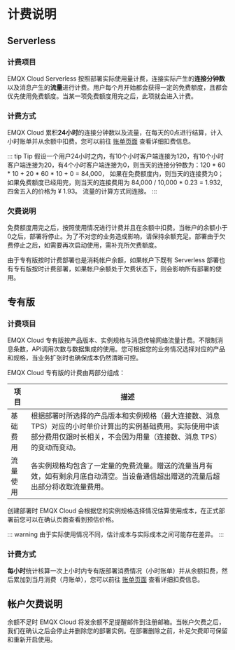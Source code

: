 
# 计费说明


## Serverless

### 计费项目

EMQX Cloud Serverless 按照部署实际使用量计费，连接实际产生的**连接分钟数**以及消息产生的**流量**进行计费。用户每个月开始都会获得一定的免费额度，且都会优先使用免费额度。当某一项免费额度用完之后，此项就会进入计费。


### 计费方式
EMQX Cloud 累积**24小时**的连接分钟数以及流量，在每天的0点进行结算，计入小时账单并从余额中扣费。您可以前往 [账单页面](<https://cloud.emqx.com/console/billing/overview>) 查看详细扣费信息。

::: tip Tip
假设一个用户24小时之内，有10个小时客户端连接为120，有10个小时客户端连接为20，有4个小时客户端连接为0，则当天的连接分钟数为：120 * 60 * 10 + 20 * 60 * 10 + 0 = 84,000， 如果在免费额度内，则当天的连接费为0；如果免费额度已经用完，则当天的连接费用为 84,000 / 10,000 * 0.23 = 1.932, 四舍五入的价格为 ¥ 1.93。
流量的计算方式同连接。
:::


### 欠费说明
免费额度用完之后，按照使用情况进行计费并且在余额中扣费。当帐户的余额小于0之后，部署将停止。为了不对您的业务造成影响，请保持余额充足。部署由于欠费停止之后，如需要再次启动使用，需补充所欠费额度。

由于专有版按时计费部署也是消耗帐户余额，如果帐户下既有 Serverless 部署也有专有版按时计费部署，如果帐户余额处于欠费状态下，则会影响所有部署的使用。


## 专有版


### 计费项目

EMQX Cloud 专有版按产品版本、实例规格与消息传输网络流量计费。不限制消息条数，API调用次数与数据集成的使用。您可根据您的业务情况选择对应的产品和规格，当业务扩张时也确保成本仍然清晰可控。

EMQX Cloud 专有版的计费由两部分组成：

| 项目     | 描述                                                         |
| -------- | ------------------------------------------------------------ |
| 基础费用 | 根据部署时所选择的产品版本和实例规格（最大连接数、消息 TPS）对应的小时单价计算出的实例基础费用。实际使用中该部分费用仅跟时长相关，不会因为用量（连接数、消息 TPS）的变动而变动。 |
| 流量使用 | 各实例规格均包含了一定量的免费流量。赠送的流量当月有效，如有剩余月底自动清空。当设备通信超出赠送的流量后超出部分将收取流量费用。 |

创建部署时 EMQX Cloud 会根据您的实例规格选择情况估算使用成本，在正式部署前您可以在确认页面查看到预估价格。

::: warning
由于实际使用情况不同，估计成本与实际成本之间可能存在差异。
:::


### 计费方式

**每小时**统计核算一次上小时内专有版部署消费情况（小时账单）并从余额扣费，然后累加到当月消费（月账单），您可以前往 [账单页面](<https://cloud.emqx.com/console/billing/overview>) 查看详细扣费信息。



## 帐户欠费说明

余额不足时 EMQX Cloud 将发余额不足提醒邮件到注册邮箱。当帐户欠费之后，我们在确认之后会停止并删除您的部署实例。在部署删除之前，补足欠费即可保留和重新开启使用。

